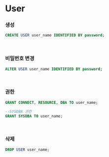 User
===

### 생성
```sql
CREATE USER user_name IDENTIFIED BY password;
```

<br>

### 비밀번호 변경
```sql
ALTER USER user_name IDENTIFIED BY password;
```

<br>

### 권한
```sql
GRANT CONNECT, RESOURCE, DBA TO user_name;

--SYSDBA 권한
GRANT SYSDBA TO user_name;
```

<br>

### 삭제
```sql
DROP USER user_name;
```

<br>

### 
